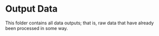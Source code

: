 # Output Data

This folder contains all data outputs; that is, raw data that have already been processed in some way.


